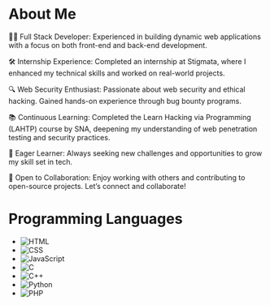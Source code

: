 # About Me

👨‍💻 Full Stack Developer: Experienced in building dynamic web applications with a focus on both front-end and back-end development.

🛠 Internship Experience: Completed an internship at Stigmata, where I enhanced my technical skills and worked on real-world projects.

🔍 Web Security Enthusiast: Passionate about web security and ethical hacking. Gained hands-on experience through bug bounty programs.

📚 Continuous Learning: Completed the Learn Hacking via Programming (LAHTP) course by SNA, deepening my understanding of web penetration testing and security practices.

🌱 Eager Learner: Always seeking new challenges and opportunities to grow my skill set in tech.

🤝 Open to Collaboration: Enjoy working with others and contributing to open-source projects. Let’s connect and collaborate!


# Programming Languages

- ![HTML](https://img.shields.io/badge/HTML-F16529?style=flat-square&logo=html5&logoColor=white)
- ![CSS](https://img.shields.io/badge/CSS-2965F1?style=flat-square&logo=css3&logoColor=white)
- ![JavaScript](https://img.shields.io/badge/JavaScript-F7DF1E?style=flat-square&logo=javascript&logoColor=black)
- ![C](https://img.shields.io/badge/C-00599C?style=flat-square&logo=c&logoColor=white)
- ![C++](https://img.shields.io/badge/C++-00599C?style=flat-square&logo=c%2B%2B&logoColor=white)
- ![Python](https://img.shields.io/badge/Python-3776AB?style=flat-square&logo=python&logoColor=white)
- ![PHP](https://img.shields.io/badge/PHP-4F5B93?style=flat-square&logo=php&logoColor=white)



